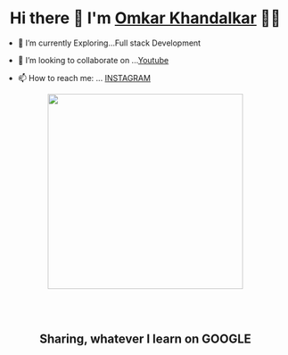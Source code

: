 

<h1 align='center'>
  Hi there 👋  I'm   <a href="oskorp.tech" target="_blank">
  Omkar Khandalkar</a> 👨‍💻
</h1>




- 🌱 I’m currently Exploring...Full stack Development
- 👯 I’m looking to collaborate on ...[Youtube](https://www.youtube.com/channel/UCk9pjn_xJ5pD8gZLzb0bUsw)

- 📫 How to reach me: ...
[INSTAGRAM](https://www.instagram.com/omkar_khandalkar/)


<p align='center'>
  <a href="#"><img src="https://github-readme-stats.vercel.app/api?username=oskorp&show_icons=true&count_private=true&theme=dark" width="350"></a>

</p>
<br/>
<br/>
<h2 align='center'>
  Sharing, whatever I learn on GOOGLE
</h2>

